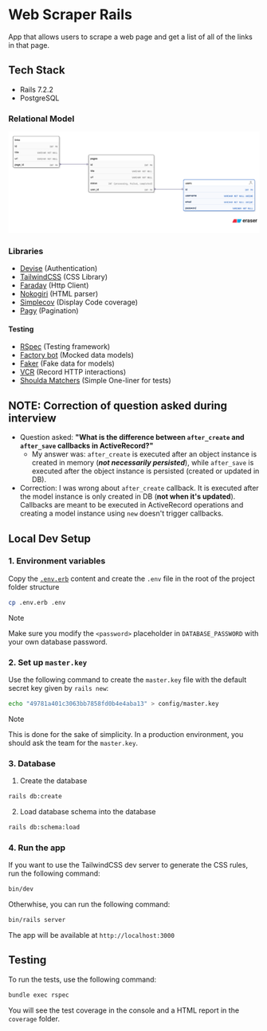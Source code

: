 # Web Scraper Rails

App that allows users to scrape a web page and get a list of all of the links in that page.

## Tech Stack 

- Rails 7.2.2
- PostgreSQL

### Relational Model

![Relational Model](./docs/images/relational-model.png)

### Libraries
- [Devise](https://github.com/heartcombo/devise) (Authentication)
- [TailwindCSS](https://tailwindcss.com/) (CSS Library)
- [Faraday](https://lostisland.github.io/faraday/#/) (Http Client)
- [Nokogiri](https://github.com/sparklemotion/nokogiri) (HTML parser)
- [Simplecov](https://github.com/colszowka/simplecov) (Display Code coverage)
- [Pagy](https://ddnexus.github.io/pagy/) (Pagination)

#### Testing
- [RSpec](https://rspec.info/) (Testing framework)
- [Factory bot](https://github.com/thoughtbot/factory_bot) (Mocked data models)
- [Faker](https://github.com/faker-ruby/faker) (Fake data for models)
- [VCR](https://github.com/vcr/vcr) (Record HTTP interactions)
- [Shoulda Matchers](https://matchers.shoulda.io/) (Simple One-liner for tests)

## NOTE: Correction of question asked during interview

- Question asked: **"What is the difference between `after_create` and `after_save` callbacks in ActiveRecord?"**
    - My answer was: `after_create` is executed after an object instance is created in memory (***not necessarily persisted***), while `after_save` is executed after the object instance is persisted (created or updated in DB).
- Correction: I was wrong about `after_create` callback. It is executed after the model instance is only created in DB (**not when it's updated**). Callbacks are meant to be executed in ActiveRecord operations and creating a model instance using `new` doesn't trigger callbacks.


## Local Dev Setup

### 1. Environment variables

Copy the [`.env.erb`](./.env.erb) content and create the `.env` file in the root of the project folder structure

```bash
cp .env.erb .env
```

> [!NOTE]
> Make sure you modify the `<password>` placeholder in `DATABASE_PASSWORD` with your own database password.
   

### 2. Set up `master.key`
Use the following command to create the `master.key` file with the default secret key given by `rails new`:

```bash
echo "49781a401c3063bb7858fd0b4e4aba13" > config/master.key
```

> [!NOTE]
> This is done for the sake of simplicity. In a production environment, you should ask the team for the `master.key`.

### 3. Database

1. Create the database

```bash
rails db:create
```

2. Load database schema into the database

```bash
rails db:schema:load
```

### 4. Run the app
If you want to use the TailwindCSS dev server to generate the CSS rules, run the following command:

```bash
bin/dev
```

Otherwhise, you can run the following command:

```bash
bin/rails server
```

The app will be available at `http://localhost:3000`


## Testing

To run the tests, use the following command:

```bash
bundle exec rspec
```

You will see the test coverage in the console and a HTML report in the `coverage` folder.